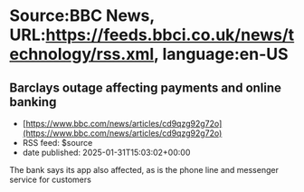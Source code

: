 # Source:BBC News, URL:https://feeds.bbci.co.uk/news/technology/rss.xml, language:en-US

## Barclays outage affecting payments and online banking
 - [https://www.bbc.com/news/articles/cd9qzg92g72o](https://www.bbc.com/news/articles/cd9qzg92g72o)
 - RSS feed: $source
 - date published: 2025-01-31T15:03:02+00:00

The bank says its app also affected, as is the phone line and messenger service for customers

